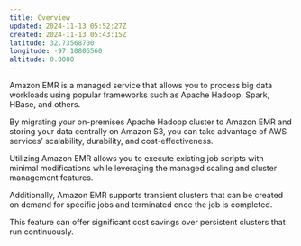 ```yaml
---
title: Overview
updated: 2024-11-13 05:52:27Z
created: 2024-11-13 05:43:15Z
latitude: 32.73568700
longitude: -97.10806560
altitude: 0.0000
---
```


Amazon EMR is a managed service that allows you to process big data workloads using popular frameworks such as Apache Hadoop, Spark, HBase, and others. 

By migrating your on-premises Apache Hadoop cluster to Amazon EMR and storing your data centrally on Amazon S3, you can take advantage of AWS services’ scalability, durability, and cost-effectiveness.

Utilizing Amazon EMR allows you to execute existing job scripts with minimal modifications while leveraging the managed scaling and cluster management features. 

Additionally, Amazon EMR supports transient clusters that can be created on demand for specific jobs and terminated once the job is completed. 

This feature can offer significant cost savings over persistent clusters that run continuously.